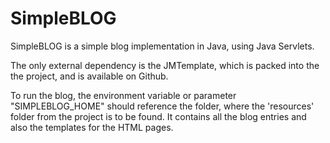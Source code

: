 # SimpleBLOG

SimpleBLOG is a simple blog implementation in Java, using Java Servlets.

The only external dependency is the JMTemplate, which is packed into the the project, and is available on Github.

To run the blog, the environment variable or parameter "SIMPLEBLOG_HOME" should reference the folder, where the 'resources' folder from the project is to be found. It contains all the blog entries and also the templates for the HTML pages.
